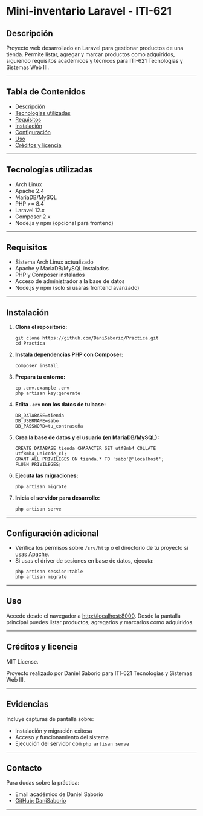 
# Mini-inventario Laravel - ITI-621

## Descripción

Proyecto web desarrollado en Laravel para gestionar productos de una tienda. Permite listar, agregar y marcar productos como adquiridos, siguiendo requisitos académicos y técnicos para ITI-621 Tecnologías y Sistemas Web III.

---

## Tabla de Contenidos

- [Descripción](#descripción)
- [Tecnologías utilizadas](#tecnologías-utilizadas)
- [Requisitos](#requisitos)
- [Instalación](#instalación)
- [Configuración](#configuración)
- [Uso](#uso)
- [Créditos y licencia](#créditos-y-licencia)

---

## Tecnologías utilizadas

- Arch Linux
- Apache 2.4
- MariaDB/MySQL
- PHP >= 8.4
- Laravel 12.x
- Composer 2.x
- Node.js y npm (opcional para frontend)

---

## Requisitos

- Sistema Arch Linux actualizado
- Apache y MariaDB/MySQL instalados
- PHP y Composer instalados
- Acceso de administrador a la base de datos
- Node.js y npm (solo si usarás frontend avanzado)

---

## Instalación

1. **Clona el repositorio:**
   ```
   git clone https://github.com/DaniSaborio/Practica.git
   cd Practica
   ```

2. **Instala dependencias PHP con Composer:**
   ```
   composer install
   ```

3. **Prepara tu entorno:**
   ```
   cp .env.example .env
   php artisan key:generate
   ```

4. **Edita `.env` con los datos de tu base:**
   ```
   DB_DATABASE=tienda
   DB_USERNAME=sabo
   DB_PASSWORD=tu_contraseña
   ```

5. **Crea la base de datos y el usuario (en MariaDB/MySQL):**
   ```
   CREATE DATABASE tienda CHARACTER SET utf8mb4 COLLATE utf8mb4_unicode_ci;
   GRANT ALL PRIVILEGES ON tienda.* TO 'sabo'@'localhost';
   FLUSH PRIVILEGES;
   ```

6. **Ejecuta las migraciones:**
   ```
   php artisan migrate
   ```

7. **Inicia el servidor para desarrollo:**
   ```
   php artisan serve
   ```

---

## Configuración adicional

- Verifica los permisos sobre `/srv/http` o el directorio de tu proyecto si usas Apache.
- Si usas el driver de sesiones en base de datos, ejecuta:
  ```
  php artisan session:table
  php artisan migrate
  ```

---

## Uso

Accede desde el navegador a [http://localhost:8000](http://localhost:8000). Desde la pantalla principal puedes listar productos, agregarlos y marcarlos como adquiridos.

---

## Créditos y licencia

MIT License.

Proyecto realizado por Daniel Saborio para ITI-621 Tecnologías y Sistemas Web III.

---

## Evidencias

Incluye capturas de pantalla sobre:
- Instalación y migración exitosa
- Acceso y funcionamiento del sistema
- Ejecución del servidor con `php artisan serve`

---

## Contacto

Para dudas sobre la práctica:
- Email académico de Daniel Saborio
- [GitHub: DaniSaborio](https://github.com/DaniSaborio/)

---

```
